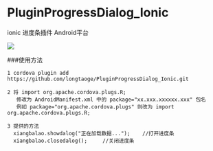# PluginProgressDialog_Ionic
ionic 进度条插件 Android平台 



![](https://github.com/longtaoge/CordovaPluginsDome/raw/master/www/codova_plugin.gif)


###使用方法

    1 cordova plugin add  https://github.com/longtaoge/PluginProgressDialog_Ionic.git

    2 将 import org.apache.cordova.plugs.R; 
	   修改为 AndroidManifest.xml 中的 package="xx.xxx.xxxxxx.xxx" 包名
       例如 package="org.apache.cordova.plugs" 则改为 import  org.apache.cordova.plugs.R;
       
    3 提供的方法
      xiangbalao.showdalog("正在加载数据...");    //打开进度条
      xiangbalao.closedalog();     //关闭进度条
